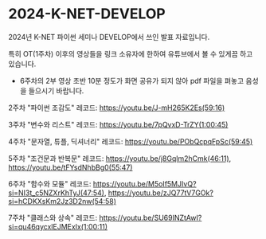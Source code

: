 # 2024-K-NET-DEVELOP
2024년 K-NET 파이썬 세미나 DEVELOP에서 쓰인 발표 자료입니다.

특히 OT(1주차) 이후의 영상들을 링크 소유자에 한하여 유튜브에서 볼 수 있게끔 하고 있습니다.

- 6주차의 2부 영상 초반 10분 정도가 화면 공유가 되지 않아 pdf 파일을 펴놓고 음성을 들으시기 바랍니다.

2주차 "파이썬 조감도" 레코드: https://youtu.be/J-mH265K2Es(59:16)

3주차 "변수와 리스트" 레코드: https://youtu.be/7pQvxD-TrZY(1:00:45)

4주차 "문자열, 튜플, 딕셔너리" 레코드: https://youtu.be/PObQcpqFpSc(59:45)

5주차 "조건문과 반복문" 레코드: https://youtu.be/j8Gqlm2hCmk(46:11), https://youtu.be/tFYsdNhbBg0(55:47)

6주차 "함수와 모듈" 레코드: https://youtu.be/M5oIf5MJIvQ?si=NI3t_c5NZXrKhTyJ(47:54), https://youtu.be/zJQ77tV7GOk?si=hCDKXsKm2Jz3D2nw(54:58)

7주차 "클래스와 상속" 레코드: https://youtu.be/SU69INZtAwI?si=qu46qycxlEJMExIx(1:00:11)
